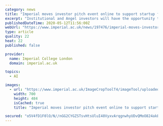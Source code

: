```yaml
---
category: news
title: "Imperial moves investor pitch event online to support startup founders"
excerpt: "Institutional and Angel investors will have the opportunity to explore new and future investment opportunities arising from Imperial College London"
publishedDateTime: 2020-05-12T11:56:00Z
webUrl: "https://www.imperial.ac.uk/news/197476/imperial-moves-investor-pitch-event-online/"
type: article
quality: 22
heat: 22
published: false

provider:
  name: Imperial College London
  domain: imperial.ac.uk

topics:
  - AI

images:
  - url: "https://www.imperial.ac.uk/ImageCropToolT4/imageTool/uploaded-images/newseventsimage_1589194540359_mainnews2012_x1.jpg"
    width: 700
    height: 484
    isCached: true
    title: "Imperial moves investor pitch event online to support startup founders"

secured: "o5V4fD1F0lO/N//nGG2CYGZSTsvHtsUluI48VyxvArqgnwhyUDvQMoO824akEru8Y3aiUWr1UDA6OjR9DAsBFXKD3WmA2i0wy66ROqPwrRdbUzVZJt9kev/I3EpXOiCiHR9M4Z+g4r5287RnA9T4RdJkvnx06PtHfEQJeMfntvUG4sMPOhyZ58f8eqNn63/FwutU5VzY6Uz4KZK+IWWbWLTUN4g/iLK1wvuMaLqAHlttyaAtIyQJe4C8WLj17QMCCe42Mb6QKpHvZGrd4EiWATquM/lbrTNDDi9gy8DuNtEVs7Uq+68UDQFyKvCOjEZR;Z316m04aL6b43QA/In6U7w=="
---
```


